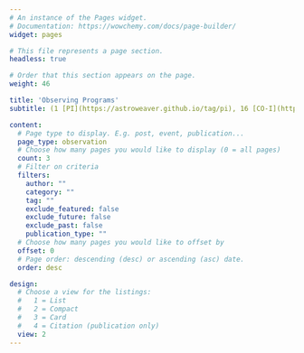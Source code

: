 ```yaml
---
# An instance of the Pages widget.
# Documentation: https://wowchemy.com/docs/page-builder/
widget: pages

# This file represents a page section.
headless: true

# Order that this section appears on the page.
weight: 46

title: 'Observing Programs'
subtitle: (1 [PI](https://astroweaver.github.io/tag/pi), 16 [CO-I](https://astroweaver.github.io/tag/coi)) 500+ hours <br> Group by facility <br> [JWST](https://astroweaver.github.io/tag/jwst) | [Subaru](https://astroweaver.github.io/tag/subaru) | [Keck](https://astroweaver.github.io/tag/keck) | [ALMA](https://astroweaver.github.io/tag/alma) | [VLT](https://astroweaver.github.io/tag/vlt)

content:
  # Page type to display. E.g. post, event, publication...
  page_type: observation
  # Choose how many pages you would like to display (0 = all pages)
  count: 3
  # Filter on criteria
  filters:
    author: ""
    category: ""
    tag: ""
    exclude_featured: false
    exclude_future: false
    exclude_past: false
    publication_type: ""
  # Choose how many pages you would like to offset by
  offset: 0
  # Page order: descending (desc) or ascending (asc) date.
  order: desc

design:
  # Choose a view for the listings:
  #   1 = List
  #   2 = Compact
  #   3 = Card
  #   4 = Citation (publication only)
  view: 2
---
```

